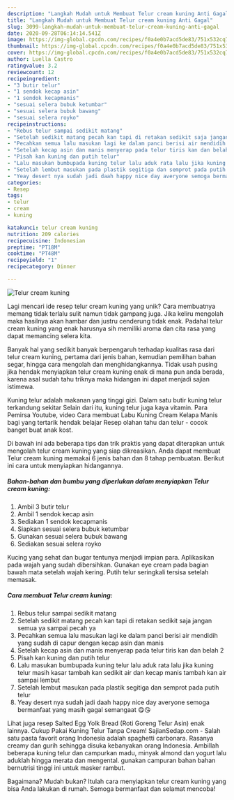 ```yaml
---
description: "Langkah Mudah untuk Membuat Telur cream kuning Anti Gagal"
title: "Langkah Mudah untuk Membuat Telur cream kuning Anti Gagal"
slug: 3099-langkah-mudah-untuk-membuat-telur-cream-kuning-anti-gagal
date: 2020-09-28T06:14:14.541Z
image: https://img-global.cpcdn.com/recipes/f0a4e0b7acd5de83/751x532cq70/telur-cream-kuning-foto-resep-utama.jpg
thumbnail: https://img-global.cpcdn.com/recipes/f0a4e0b7acd5de83/751x532cq70/telur-cream-kuning-foto-resep-utama.jpg
cover: https://img-global.cpcdn.com/recipes/f0a4e0b7acd5de83/751x532cq70/telur-cream-kuning-foto-resep-utama.jpg
author: Luella Castro
ratingvalue: 3.2
reviewcount: 12
recipeingredient:
- "3 butir telur"
- "1 sendok kecap asin"
- "1 sendok kecapmanis"
- "sesuai selera bubuk ketumbar"
- "sesuai selera bubuk bawang"
- "sesuai selera royko"
recipeinstructions:
- "Rebus telur sampai sedikit matang"
- "Setelah sedikit matang pecah kan tapi di retakan sedikit saja jangan semua ya sampai pecah ya"
- "Pecahkan semua lalu masukan lagi ke dalam panci berisi air mendidih yang sudah di capur dengan kecap asin dan manis"
- "Setelah kecap asin dan manis menyerap pada telur tiris kan dan belah 2"
- "Pisah kan kuning dan putih telur"
- "Lalu masukan bumbupada kuning telur lalu aduk rata lalu jika kuning telur masih kasar tambah kan sedikit air dan kecap manis tambah kan air sampai lembut"
- "Setelah lembut masukan pada plastik segitiga dan semprot pada putih telur"
- "Yeay desert nya sudah jadi daah happy nice day averyone semoga bermanfaat yang masih gagal semangaat 😋😘"
categories:
- Resep
tags:
- telur
- cream
- kuning

katakunci: telur cream kuning 
nutrition: 209 calories
recipecuisine: Indonesian
preptime: "PT18M"
cooktime: "PT48M"
recipeyield: "1"
recipecategory: Dinner

---
```



![Telur cream kuning](https://img-global.cpcdn.com/recipes/f0a4e0b7acd5de83/751x532cq70/telur-cream-kuning-foto-resep-utama.jpg)

Lagi mencari ide resep telur cream kuning yang unik? Cara membuatnya memang tidak terlalu sulit namun tidak gampang juga. Jika keliru mengolah maka hasilnya akan hambar dan justru cenderung tidak enak. Padahal telur cream kuning yang enak harusnya sih memiliki aroma dan cita rasa yang dapat memancing selera kita.

Banyak hal yang sedikit banyak berpengaruh terhadap kualitas rasa dari telur cream kuning, pertama dari jenis bahan, kemudian pemilihan bahan segar, hingga cara mengolah dan menghidangkannya. Tidak usah pusing jika hendak menyiapkan telur cream kuning enak di mana pun anda berada, karena asal sudah tahu triknya maka hidangan ini dapat menjadi sajian istimewa.

Kuning telur adalah makanan yang tinggi gizi. Dalam satu butir kuning telur terkandung sekitar Selain dari itu, kuning telur juga kaya vitamin. Para Pemirsa Youtube, video Cara membuat Labu Kuning Cream Kelapa Manis bagi yang tertarik hendak belajar Resep olahan tahu dan telur - cocok banget buat anak kost.


Di bawah ini ada beberapa tips dan trik praktis yang dapat diterapkan untuk mengolah telur cream kuning yang siap dikreasikan. Anda dapat membuat Telur cream kuning memakai 6 jenis bahan dan 8 tahap pembuatan. Berikut ini cara untuk menyiapkan hidangannya.

<!--inarticleads1-->

##### Bahan-bahan dan bumbu yang diperlukan dalam menyiapkan Telur cream kuning:

1. Ambil 3 butir telur
1. Ambil 1 sendok kecap asin
1. Sediakan 1 sendok kecapmanis
1. Siapkan sesuai selera bubuk ketumbar
1. Gunakan sesuai selera bubuk bawang
1. Sediakan sesuai selera royko


Kucing yang sehat dan bugar tentunya menjadi impian para. Aplikasikan pada wajah yang sudah dibersihkan. Gunakan eye cream pada bagian bawah mata setelah wajah kering. Putih telur seringkali tersisa setelah memasak. 

<!--inarticleads2-->

##### Cara membuat Telur cream kuning:

1. Rebus telur sampai sedikit matang
1. Setelah sedikit matang pecah kan tapi di retakan sedikit saja jangan semua ya sampai pecah ya
1. Pecahkan semua lalu masukan lagi ke dalam panci berisi air mendidih yang sudah di capur dengan kecap asin dan manis
1. Setelah kecap asin dan manis menyerap pada telur tiris kan dan belah 2
1. Pisah kan kuning dan putih telur
1. Lalu masukan bumbupada kuning telur lalu aduk rata lalu jika kuning telur masih kasar tambah kan sedikit air dan kecap manis tambah kan air sampai lembut
1. Setelah lembut masukan pada plastik segitiga dan semprot pada putih telur
1. Yeay desert nya sudah jadi daah happy nice day averyone semoga bermanfaat yang masih gagal semangaat 😋😘


Lihat juga resep Salted Egg Yolk Bread (Roti Goreng Telur Asin) enak lainnya. Cukup Pakai Kuning Telur Tanpa Cream! SajianSedap.com - Salah satu pasta favorit orang Indonesia adalah spaghetti carbonara. Rasanya creamy dan gurih sehingga disuka kebanyakan orang Indonesia. Ambillah beberapa kuning telur dan campurkan madu, minyak almond dan yogurt lalu aduklah hingga merata dan mengental. gunakan campuran bahan bahan bernutrisi tinggi ini untuk masker rambut. 

Bagaimana? Mudah bukan? Itulah cara menyiapkan telur cream kuning yang bisa Anda lakukan di rumah. Semoga bermanfaat dan selamat mencoba!
